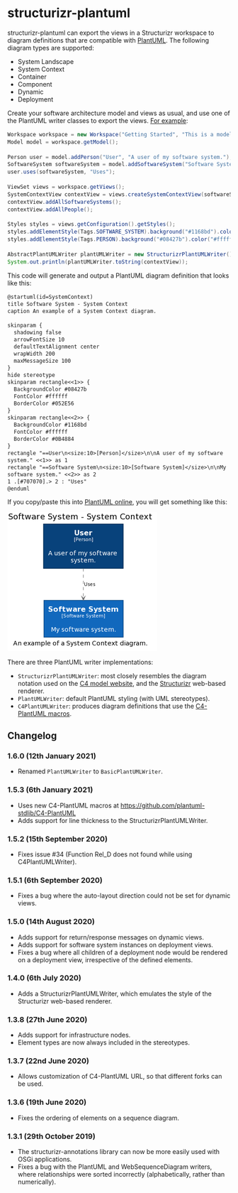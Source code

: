 # structurizr-plantuml

structurizr-plantuml can export the views in a Structurizr workspace to diagram definitions that are compatible with [PlantUML](http://www.plantuml.com). The following diagram types are supported:

- System Landscape
- System Context
- Container
- Component
- Dynamic
- Deployment

Create your software architecture model and views as usual, and use one of the PlantUML writer classes to export the views. [For example](https://github.com/structurizr/java-extensions/blob/master/structurizr-examples/src/com/structurizr/example/PlantUML.java):

```java
Workspace workspace = new Workspace("Getting Started", "This is a model of my software system.");
Model model = workspace.getModel();

Person user = model.addPerson("User", "A user of my software system.");
SoftwareSystem softwareSystem = model.addSoftwareSystem("Software System", "My software system.");
user.uses(softwareSystem, "Uses");

ViewSet views = workspace.getViews();
SystemContextView contextView = views.createSystemContextView(softwareSystem, "SystemContext", "An example of a System Context diagram.");
contextView.addAllSoftwareSystems();
contextView.addAllPeople();

Styles styles = views.getConfiguration().getStyles();
styles.addElementStyle(Tags.SOFTWARE_SYSTEM).background("#1168bd").color("#ffffff");
styles.addElementStyle(Tags.PERSON).background("#08427b").color("#ffffff").shape(Shape.Person);

AbstractPlantUMLWriter plantUMLWriter = new StructurizrPlantUMLWriter();
System.out.println(plantUMLWriter.toString(contextView));
```

This code will generate and output a PlantUML diagram definition that looks like this:

```
@startuml(id=SystemContext)
title Software System - System Context
caption An example of a System Context diagram.

skinparam {
  shadowing false
  arrowFontSize 10
  defaultTextAlignment center
  wrapWidth 200
  maxMessageSize 100
}
hide stereotype
skinparam rectangle<<1>> {
  BackgroundColor #08427b
  FontColor #ffffff
  BorderColor #052E56
}
skinparam rectangle<<2>> {
  BackgroundColor #1168bd
  FontColor #ffffff
  BorderColor #0B4884
}
rectangle "==User\n<size:10>[Person]</size>\n\nA user of my software system." <<1>> as 1
rectangle "==Software System\n<size:10>[Software System]</size>\n\nMy software system." <<2>> as 2
1 .[#707070].> 2 : "Uses"
@enduml
```

If you copy/paste this into [PlantUML online](http://www.plantuml.com/plantuml/), you will get something like this:

![An example PlantUML diagram](docs/images/getting-started.png)

There are three PlantUML writer implementations:

- `StructurizrPlantUMLWriter`: most closely resembles the diagram notation used on the [C4 model website](https://c4model.com), and the [Structurizr](https://structurizr.com) web-based renderer.
- `PlantUMLWriter`: default PlantUML styling (with UML stereotypes).
- `C4PlantUMLWriter`: produces diagram definitions that use the [C4-PlantUML macros](https://github.com/plantuml-stdlib/C4-PlantUML).

## Changelog

### 1.6.0 (12th January 2021)

- Renamed `PlantUMLWriter` to `BasicPlantUMLWriter`.

### 1.5.3 (6th January 2021)

- Uses new C4-PlantUML macros at https://github.com/plantuml-stdlib/C4-PlantUML
- Adds support for line thickness to the StructurizrPlantUMLWriter.

### 1.5.2 (15th September 2020)

- Fixes issue #34 (Function Rel_D does not found while using C4PlantUMLWriter).

### 1.5.1 (6th September 2020)

- Fixes a bug where the auto-layout direction could not be set for dynamic views.

### 1.5.0 (14th August 2020)

- Adds support for return/response messages on dynamic views.
- Adds support for software system instances on deployment views.
- Fixes a bug where all children of a deployment node would be rendered on a deployment view, irrespective of the defined elements.

### 1.4.0 (6th July 2020)

- Adds a StructurizrPlantUMLWriter, which emulates the style of the Structurizr web-based renderer.

### 1.3.8 (27th June 2020)

- Adds support for infrastructure nodes.
- Element types are now always included in the stereotypes.

### 1.3.7 (22nd June 2020)

- Allows customization of C4-PlantUML URL, so that different forks can be used.

### 1.3.6 (19th June 2020)

- Fixes the ordering of elements on a sequence diagram.

### 1.3.1 (29th October 2019)

- The structurizr-annotations library can now be more easily used with OSGi applications.
- Fixes a bug with the PlantUML and WebSequenceDiagram writers, where relationships were sorted incorrectly (alphabetically, rather than numerically).